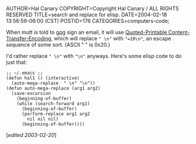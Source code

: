 AUTHOR=Hal Canary
COPYRIGHT=Copyright Hal Canary / ALL RIGHTS RESERVED
TITLE=search and replace for elisp.
DATE=2004-02-18 13:56:59-06:00 (CST)
POSTID=176
CATEGORIES=computers-code;

When mutt is told to [gpg](http://gnupg.org/) sign an email, it will use
[Quoted-Printable
Content-Transfer-Encoding](http://www.freesoft.org/CIE/RFC/1521/6.htm), which
will replace `" \n"` with `"=20\n"`, an escape sequence of some sort. (ASCII
" " is 0x20.)

I'd rather replace `" \n"` with `"\n"` anyways. Here's some elisp code to do just that:

```Emacs Lisp
;; ~/.emacs ;;
(defun hal1 () (interactive)
  (auto-mega-replace  " \n" "\n"))
(defun auto-mega-replace (arg1 arg2)
  (save-excursion
    (beginning-of-buffer)
    (while (search-forward arg1)
      (beginning-of-buffer)
      (perform-replace arg1 arg2
        nil nil nil)
      (beginning-of-buffer))))
```

\[_edited 2003-02-20_\]
